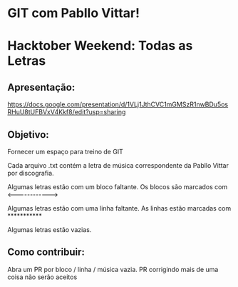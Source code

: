 # GIT com Pabllo Vittar!
# Hacktober Weekend: Todas as Letras

## Apresentação:
https://docs.google.com/presentation/d/1VLj1JthCVC1mGMSzR1nwBDu5osRHuU8tUFBVxV4Kkf8/edit?usp=sharing

## Objetivo:
Fornecer um espaço para treino de GIT

Cada arquivo .txt contém a letra de música correspondente da Pabllo Vittar por discografia.

Algumas letras estão com um bloco faltante. Os blocos são marcados com <------------>

Algumas letras estão com uma linha faltante. As linhas estão marcadas com ***********

Algumas letras estão vazias.


## Como contribuir:

Abra um PR por bloco / linha / música vazia. PR corrigindo mais de uma coisa não serão aceitos
